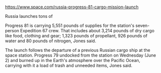 https://www.space.com/russia-progress-81-cargo-mission-launch

Russia launches tons of 

Progress 81 is carrying 5,551 pounds of supplies for the station's seven-person Expedition 67 crew. That includes about 3,214 pounds of dry cargo like food, clothing and gear; 1,323 pounds of propellant, 926 pounds of water and 80 pounds of nitrogen, Jones said.

The launch follows the departure of a previous Russian cargo ship at the space station. Progress 79 undocked from the station on Wednesday (June 2) and burned up in the Earth's atmosphere over the Pacific Ocean, carrying with it a load of trash and unneeded items, Jones said.

